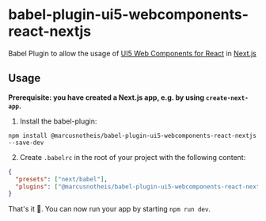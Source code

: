 # babel-plugin-ui5-webcomponents-react-nextjs

Babel Plugin to allow the usage of [UI5 Web Components for React](https://github.com/SAP/ui5-webcomponents-react) in [Next.js](https://nextjs.org/)

## Usage

**Prerequisite: you have created a Next.js app, e.g. by using `create-next-app`.**

1. Install the babel-plugin:

```shell
npm install @marcusnotheis/babel-plugin-ui5-webcomponents-react-nextjs --save-dev
```

2. Create `.babelrc` in the root of your project with the following content:
```json
{
  "presets": ["next/babel"],
  "plugins": ["@marcusnotheis/babel-plugin-ui5-webcomponents-react-nextjs"]
}

```

That's it :tada:. You can now run your app by starting `npm run dev`.
 
